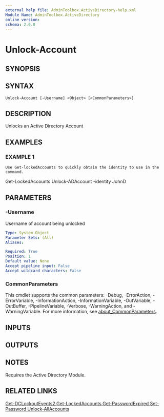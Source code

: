 ```yaml
---
external help file: AdminToolbox.ActiveDirectory-help.xml
Module Name: AdminToolbox.ActiveDirectory
online version:
schema: 2.0.0
---
```


# Unlock-Account

## SYNOPSIS

## SYNTAX

```
Unlock-Account [-Username] <Object> [<CommonParameters>]
```

## DESCRIPTION
Unlocks an Active Directory Account

## EXAMPLES

### EXAMPLE 1
```
Use Get-lockedAccounts to quickly obtain the identity to use in the command.
```

Get-LockedAccounts
Unlock-ADAccount -identity JohnD

## PARAMETERS

### -Username
Username of account being unlocked

```yaml
Type: System.Object
Parameter Sets: (All)
Aliases:

Required: True
Position: 1
Default value: None
Accept pipeline input: False
Accept wildcard characters: False
```

### CommonParameters
This cmdlet supports the common parameters: -Debug, -ErrorAction, -ErrorVariable, -InformationAction, -InformationVariable, -OutVariable, -OutBuffer, -PipelineVariable, -Verbose, -WarningAction, and -WarningVariable. For more information, see [about_CommonParameters](http://go.microsoft.com/fwlink/?LinkID=113216).

## INPUTS

## OUTPUTS

## NOTES
Requires the Active Directory Module.

## RELATED LINKS

[Get-DCLockoutEvents2
Get-LockedAccounts
Get-PasswordExpired
Set-Password
Unlock-AllAccounts]()

